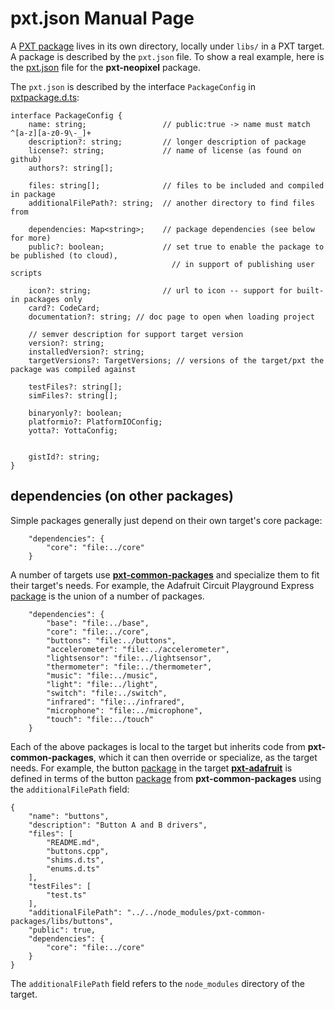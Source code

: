 # pxt.json Manual Page

A [PXT package](/packages) lives in its own directory, locally under `libs/` in a PXT target. A package
is described by the `pxt.json` file. To show a real example, here is the [pxt.json](https://github.com/Microsoft/pxt-neopixel/blob/master/pxt.json) file for the **pxt-neopixel** package.

The `pxt.json` is described by the interface `PackageConfig` in [pxtpackage.d.ts](https://github.com/Microsoft/pxt/blob/master/localtypings/pxtpackage.d.ts#L15-L43):

```typescript-ignore
interface PackageConfig {
    name: string;                 // public:true -> name must match ^[a-z][a-z0-9\-_]+
    description?: string;         // longer description of package
    license?: string;             // name of license (as found on github)
    authors?: string[];      
    
    files: string[];              // files to be included and compiled in package
    additionalFilePath?: string;  // another directory to find files from
    
    dependencies: Map<string>;    // package dependencies (see below for more)
    public?: boolean;             // set true to enable the package to be published (to cloud),
                                    // in support of publishing user scripts

    icon?: string;                // url to icon -- support for built-in packages only
    card?: CodeCard;
    documentation?: string; // doc page to open when loading project

    // semver description for support target version
    version?: string;
    installedVersion?: string;
    targetVersions?: TargetVersions; // versions of the target/pxt the package was compiled against

    testFiles?: string[];
    simFiles?: string[];

    binaryonly?: boolean;
    platformio?: PlatformIOConfig;
    yotta?: YottaConfig;


    gistId?: string;
}
```

## dependencies (on other packages)

Simple packages generally just depend on their own target's core package:
```typescript-ignore
    "dependencies": {
        "core": "file:../core"
    }
```

A number of targets use [**pxt-common-packages**][common-packages] and specialize 
them to fit their target's needs. For example, the Adafruit Circuit Playground Express
[package](https://github.com/Microsoft/pxt-adafruit/blob/master/libs/circuit-playground/pxt.json) is the union of a number of packages. 

```typescript-ignore
    "dependencies": {
        "base": "file:../base",
        "core": "file:../core",
        "buttons": "file:../buttons",
        "accelerometer": "file:../accelerometer",
        "lightsensor": "file:../lightsensor",
        "thermometer": "file:../thermometer",
        "music": "file:../music",
        "light": "file:../light",
        "switch": "file:../switch",
        "infrared": "file:../infrared",
        "microphone": "file:../microphone",
        "touch": "file:../touch"
    }
```

Each of the above packages is local to the target but inherits code from **pxt-common-packages**, 
which it can then override or specialize, as the target needs. For example, the button [package](https://github.com/Microsoft/pxt-adafruit/blob/master/libs/buttons/pxt.json)
in the target [**pxt-adafruit**][adafruit] is defined in terms of the button [package](https://github.com/Microsoft/pxt-common-packages/blob/master/libs/buttons/pxt.json) from 
**pxt-common-packages** using the `additionalFilePath` field:
```typescript-ignore
{
    "name": "buttons",
    "description": "Button A and B drivers",
    "files": [
        "README.md",
        "buttons.cpp",
        "shims.d.ts",
        "enums.d.ts"
    ],
    "testFiles": [
        "test.ts"
    ],
    "additionalFilePath": "../../node_modules/pxt-common-packages/libs/buttons",
    "public": true,
    "dependencies": {
        "core": "file:../core"
    }
}
```
The `additionalFilePath` field refers to the `node_modules` directory of the target.

[adafruit]: https://github.com/Microsoft/pxt-adafruit
[common-packages]: https://github.com/Microsoft/pxt-common-packages
